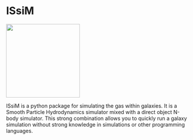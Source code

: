 # ISsiM
<img src="https://github.com/dannytalk/ISsiM/assets/114359435/a11c2506-d830-488c-8106-268df3eb4bf2" width="200" height="200">

ISsiM is a python package for simulating the gas within galaxies. It is a Smooth Particle Hydrodynamics simulator mixed with a direct object N-body simulator. This strong combination allows you to quickly run a galaxy simulation without strong knowledge in simulations or other programming languages. 
